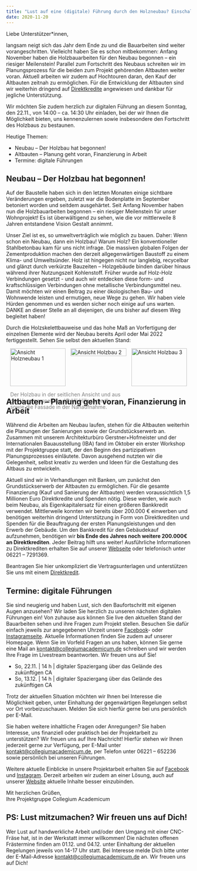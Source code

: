```yaml
---
title: "Lust auf eine (digitale) Führung durch den Holzneubau? Einschalten am Sonntag, 22.11. 14:00 Uhr!"
date: 2020-11-20
---
```


Liebe Unterstützer\*innen,

langsam neigt sich das Jahr dem Ende zu und die Bauarbeiten sind weiter
vorangeschritten. Vielleicht haben Sie es schon mitbekommen: Anfang November
haben die Holzbauarbeiten für den Neubau begonnen – ein riesiger Meilenstein!
Parallel zum Fortschritt des Neubaus schreiten wir im Planungsprozess für die
beiden zum Projekt gehörenden Altbauten weiter voran. Aktuell arbeiten wir zudem
auf Hochtouren daran, den Kauf der Altbauten zeitnah zu ermöglichen. Für die
Entwicklung der Altbauten sind wir weiterhin dringend auf
[Direktkredite](https://collegiumacademicum.de/direktkredit-geben/) angewiesen
und dankbar für jegliche Unterstützung.

Wir möchten Sie zudem herzlich zur digitalen Führung an diesem Sonntag, den
22.11., von 14:00 – ca. 14:30 Uhr einladen, bei der wir Ihnen die Möglichkeit
bieten, uns kennenzulernen sowie insbesondere den Fortschritt des Holzbaus zu
bestaunen.

Heutige Themen:
- Neubau – Der Holzbau hat begonnen! 
- Altbauten – Planung geht voran, Finanzierung in Arbeit
- Termine: digitale Führungen

## Neubau – Der Holzbau hat begonnen!

Auf der Baustelle haben sich in den letzten Monaten einige sichtbare
Veränderungen ergeben, zuletzt war die Bodenplatte im September betoniert worden
und seitdem ausgehärtet. Seit Anfang November haben nun die Holzbauarbeiten
begonnen – ein riesiger Meilenstein für unser Wohnprojekt! Es ist überwältigend
zu sehen, wie die vor mittlerweile 8 Jahren entstandene Vision Gestalt annimmt.

Unser Ziel ist es, so umweltverträglich wie möglich zu bauen. Daher: Wenn schon
ein Neubau, dann ein Holzbau! Warum Holz? Ein konventioneller Stahlbetonbau kam
für uns nicht infrage. Die massiven globalen Folgen der Zementproduktion machen
den derzeit allgegenwärtigen Baustoff zu einem Klima- und Umweltsünder. Holz ist
hingegen nicht nur langlebig, recycelbar und glänzt durch verkürzte Bauzeiten –
Holzgebäude binden darüber hinaus während ihrer Nutzungszeit Kohlenstoff. Früher
wurde auf Holz-Holz Verbindungen gesetzt - und auch wir entdecken diese form-
und kraftschlüssigen Verbindungen ohne metallische Verbindungsmittel neu. Damit
möchten wir einen Beitrag zu einer ökologischen Bau- und Wohnwende leisten und
ermutigen, neue Wege zu gehen. Wir haben viele Hürden genommen und es werden
sicher noch einige auf uns warten. DANKE an dieser Stelle an all diejenigen, die
uns bisher auf diesem Weg begleitet haben!

Durch die Holzskelettbauweise und das hohe Maß an Vorfertigung der einzelnen
Elemente wird der Neubau bereits April oder Mai 2022 fertiggestellt. Sehen Sie selbst den
aktuellen Stand:

<div style="display:flex; justify-content:center;">
	<div style="margin-right: 1em; flex-basis:30%;">
	<img src="/newsletter/holzbau_1.jpg" alt="Ansicht Holzneubau 1" title="Ansicht Holzneubau 1" width="100%" />
	<p style="margin-bottom: 0; color: gray; width:200%">Der Holzbau in der seitlichen Ansicht und aus der Vogelperspektive (&#169; Uli Hillenbrand), sowie die Fassade in der Nahaufnahme. </p>
	</div>
	<div style="margin-right: 1em; flex-basis:30%; height:90%">
		<img src="/newsletter/holzbau_2.jpg" alt="Ansicht Holzbau 2" title="Ansicht Holzbau 2" width="100%" />
	</div>
    <div style="flex-basis:30%;">
		<img src="/newsletter/holzbau_3.jpg" alt="Ansicht Holzbau 3" title="Ansicht Holzbau 3" width="100%" />
	</div>
</div>

## Altbauten – Planung geht voran, Finanzierung in Arbeit

Während die Arbeiten am Neubau laufen, stehen für die Altbauten weiterhin die
Planungen der Sanierungen sowie der Grundstückserwerb an. Zusammen mit unserem
Architekturbüro Gerstner+Hofmeister und der Internationalen Bauausstellung (IBA)
fand im Oktober ein erster Workshop mit der Projektgruppe statt, der den Beginn
des partizipativen Planungsprozesses einläutete. Davon ausgehend nutzten wir die
Gelegenheit, selbst kreativ zu werden und Ideen für die Gestaltung des Altbaus
zu entwickeln.

Aktuell sind wir in Verhandlungen mit Banken, um zunächst den Grundstückserwerb
der Altbauten zu ermöglichen. Für die gesamte Finanzierung (Kauf und Sanierung
der Altbauten) werden voraussichtlich 1,5 Millionen Euro Direktkredite und
Spenden nötig. Diese werden, wie auch beim Neubau, als Eigenkapitalersatz für
einen größeren Bankkredit verwendet. Mittlerweile konnten wir bereits über
200.000 € einwerben und benötigen weiterhin dringend Unterstützung in Form von
Direktkrediten und Spenden für die Beauftragung der ersten Planungsleistungen
und den Erwerb der Gebäude. Um den Bankkredit für den Gebäudekauf aufzunehmen,
benötigen wir **bis Ende des Jahres noch weitere 200.000€ an Direktkrediten**.
Jeder Beitrag hilft uns weiter! Ausführliche Informationen zu Direktkrediten
erhalten Sie auf unserer [Webseite](https://collegiumacademicum.de/) oder
telefonisch unter 06221 – 7291369.

Beantragen Sie hier unkompliziert die Vertragsunterlagen und unterstützen Sie
uns mit einem [Direktkredit](https://collegiumacademicum.de/direktkredit-geben/). 

## Termine: digitale Führungen 

Sie sind neugierig und haben Lust, sich den Baufortschritt mit eigenen Augen
anzusehen? Wir laden Sie herzlich zu unseren nächsten digitalen Führungen ein!
Von zuhause aus können Sie live den aktuellen Stand der Bauarbeiten sehen und
ihre Fragen zum Projekt stellen. Besuchen Sie dafür einfach jeweils zur
angegebenen Uhrzeit unsere
[Facebook](https://www.facebook.com/CollegiumAcademicum/)- oder
[Instagramseite](https://www.instagram.com/collegiumacademicum/). Aktuelle
Informationen finden Sie zudem auf unserer Homepage. Wenn Sie im Vorfeld Fragen
an uns haben, können Sie gerne eine Mail an kontakt@collegiumacademicum.de
schreiben und wir werden Ihre Frage im Livestream beantworten. Wir freuen uns
auf Sie!

- So, 22.11. | 14 h | digitaler Spaziergang über das Gelände des zukünftigen CA 
- So, 13.12. | 14 h | digitaler Spaziergang über das Gelände des zukünftigen CA

Trotz der aktuellen Situation möchten wir Ihnen bei Interesse die Möglichkeit
geben, unter Einhaltung der gegenwärtigen Regelungen selbst vor Ort
vorbeizuschauen. Melden Sie sich hierfür gerne bei uns persönlich per E-Mail.

Sie haben weitere inhaltliche Fragen oder Anregungen? Sie haben Interesse, uns
finanziell oder praktisch bei der Projektarbeit zu unterstützen? Wir freuen uns
auf Ihre Nachricht! Hierfür stehen wir Ihnen jederzeit gerne zur Verfügung, per
E-Mail unter
[kontakt@collegiumacademicum.de](mailto:kontakt@collegiumacademicum.de), per
Telefon unter 06221 – 652236 sowie persönlich bei unseren Führungen.

Weitere aktuelle Einblicke in unsere Projektarbeit erhalten Sie auf
[Facebook](https://www.facebook.com/CollegiumAcademicum/) und
[Instagram](https://www.instagram.com/collegiumacademicum/). Derzeit arbeiten
wir zudem an einer Lösung, auch auf unserer
[Website](https://collegiumacademicum.de/) aktuelle Inhalte besser einzubinden.


Mit herzlichen Grüßen,  
Ihre Projektgruppe Collegium Academicum

## PS: Lust mitzumachen? Wir freuen uns auf Dich!

Wer Lust auf handwerkliche Arbeit und/oder den Umgang mit einer CNC-Fräse hat,
ist in der Werkstatt immer willkommen! Die nächsten offenen Frästermine finden
am 01.12. und 04.12. unter Einhaltung der aktuellen Regelungen jeweils von 14-17
Uhr statt. Bei Interesse melde Dich bitte unter der E-Mail-Adresse
kontakt@collegiumacademicum.de an. Wir freuen uns auf Dich!
